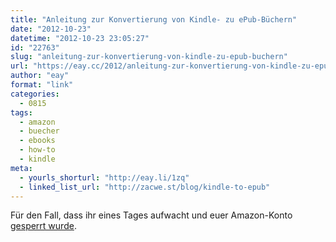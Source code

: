 ```yaml
---
title: "Anleitung zur Konvertierung von Kindle- zu ePub-Büchern"
date: "2012-10-23"
datetime: "2012-10-23 23:05:27"
id: "22763"
slug: "anleitung-zur-konvertierung-von-kindle-zu-epub-buchern"
url: "https://eay.cc/2012/anleitung-zur-konvertierung-von-kindle-zu-epub-buchern/"
author: "eay"
format: "link"
categories:
  - 0815
tags:
  - amazon
  - buecher
  - ebooks
  - how-to
  - kindle
meta:
  - yourls_shorturl: "http://eay.li/1zq"
  - linked_list_url: "http://zacwe.st/blog/kindle-to-epub"
---
```


Für den Fall, dass ihr eines Tages aufwacht und euer Amazon-Konto [gesperrt wurde](http://www.zeit.de/digital/mobil/2012-10/amazon-ebooks-konto-gesperrt).
